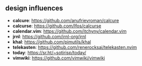 ## design influences

* __calcure__: https://github.com/anufrievroman/calcure
* __calcurse__: https://github.com/lfos/calcurse
* __calendar.vim__: https://github.com/itchyny/calendar.vim
* __jrnl__: https://github.com/jrnl-org/jrnl
* __khal__: https://github.com/pimutils/khal
* __telekasten__: https://github.com/renerocksai/telekasten.nvim
* __today__: https://sr.ht/~sotirisp/today/
* __vimwiki__: https://github.com/vimwiki/vimwiki

